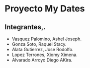 # Proyecto My Dates
## Integrantes,.
- Vasquez Palomino, Ashel Joseph.
- Gonza Soto, Raquel Stacy.
- Alata Gutierrez, Jose Rodolfo.
- Lopez Terrones, Xiomy Ximena.
- Alvarado Arroyo Diego AKira.


